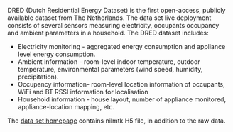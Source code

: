 DRED (Dutch Residential Energy Dataset) is the first open-access, publicly available dataset from The Netherlands. The data set live deployment consists of several sensors measuring electricity, occupants occupancy and ambient parameters in a household. The DRED dataset includes:		

*  Electricity monitoring - aggregated energy consumption and appliance level energy consumption.
* Ambient information - room-level indoor temperature, outdoor temperature, environmental parameters (wind speed, humidity, precipitation).
* Occupancy information- room-level location information of occupants, WiFi and BT RSSI information for localisation
* Household information - house layout, number of appliance monitored, appliance-location mapping, etc.

The [data set homepage](http://www.st.ewi.tudelft.nl/~akshay/dred/) contains nilmtk H5 file, in addition to the raw data.
